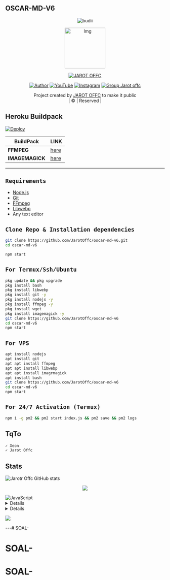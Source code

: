 ## OSCAR-MD-V6
<p align="center">

  <img src="http://readme-typing-svg.herokuapp.com?color=%230B80F7&center=true&vCenter=true&multiline=false&lines=WELCOME;My+name+is+JAROT-OFFC;IKUTIN-SOSIALMEDIA+SAYA!!;JANGAN+LUPA+JOIN+GROUP%2C++Bwang+%3A);jangan+lupa+kasih+start+!" alt="budii">

</p>
<div align="center">
  <p align="center">
<img src="https://telegra.ph/file/c6f6d447f2c76e3795a10.jpg" alt="Img" width="128" height="128"/>
</p>
 <p align="center">
<a href="#"><img title="JAROT OFFC" src="https://img.shields.io/badge/JAROT%20OFFC-red?colorA=%23ff0000&colorB=%23017e40&style=for-the-badge"></a>
</p>
  <p align="center">
<a href="https://wa.me/6285850539404"><img title="Author" src="https://img.shields.io/badge/Author-JAROT OFFC/JulieMwol?color=blue&style=for-the-badge&logo=whatsapp"></a>
<a href="https://youtube.com/channel/UCW7iXlE7TgvJMIXQck4NYBQ"><img title="YouTube" src="https://img.shields.io/badge/YouTube-Jarot Offc/JulieMwol?color=blue&style=for-the-badge&logo=Youtube"></a>
<a href="https://instagram.com/Jarotr_"><img title="Instagram" src="https://img.shields.io/badge/Instagram-Jarot Offc/JulieMwol?color=blue&style=for-the-badge&logo=Instagram"></a>
<a href="https://chat.whatsapp.com/KGuKY4wuKHS8sj6K5IHjFG"><img title="Group Jarot offc" src="https://img.shields.io/badge/Group-Jarot Offc/JulieMwol?color=blue&style=for-the-badge&logo=WhatsApp"></a>
</p>
</div>
<p align="center">
Project created by <a href="https://github.com/JarotOffc">JAROT OFFC</a> to make it public
    <br>
       | © |
        Reserved |
    <br> 
</p>

## Heroku Buildpack
[![Deploy](https://www.herokucdn.com/deploy/button.svg)](https://heroku.com/deploy?template=https://github.com/Aiinne/Aine-MD)

| BuildPack | LINK |
|--------|--------|
| **FFMPEG** |[here](https://github.com/jonathanong/heroku-buildpack-ffmpeg-latest) |
| **IMAGEMAGICK** | [here](https://github.com/DuckyTeam/heroku-buildpack-imagemagick) |

---------
## `Requirements`
* [Node.js](https://nodejs.org/en/)
* [Git](https://git-scm.com/downloads)
* [FFmpeg](https://github.com/BtbN/FFmpeg-Builds/releases/download/autobuild-2020-12-08-13-03/ffmpeg-n4.3.1-26-gca55240b8c-win64-gpl-4.3.zip)
* [Libwebp](https://developers.google.com/speed/webp/download)
* Any text editor
## `Clone Repo & Installation dependencies`
```bash
git clone https://github.com/JarotOffc/oscar-md-v6.git
cd oscar-md-v6

npm start
```
## `For Termux/Ssh/Ubuntu`
```bash
pkg update && pkg upgrade
pkg install bash
pkg install libwebp
pkg install git -y
pkg install nodejs -y 
pkg install ffmpeg -y 
pkg install wget
pkg install imagemagick -y
git clone https://github.com/JarotOffc/oscar-md-v6
cd oscar-md-v6
npm start
```
## `For VPS`
```bash
apt install nodejs 
apt install git 
apt apt install ffmpeg 
apt apt install libwebp 
apt apt install imagrmagick
apt install bash
git clone https://github.com/JarotOffc/oscar-md-v6
cd oscar-md-v6
npm start
```
## `For 24/7 Activation (Termux)`
```bash
npm i -g pm2 && pm2 start index.js && pm2 save && pm2 logs
```

## TqTo

 ```bash 
✓ Xeon
✓ Jarot Offc

```

## Stats

![Jarotr Offc GitHub stats](https://github-readme-stats.vercel.app/api?username=JarotOffc&show_icons=true&theme=radical)

<p align="center"><a href="https://github.com/Kangsad01"><img src="https://github-readme-stats.vercel.app/api/top-langs/?username=JarotOffc&theme=radical&layout=compact"></a></p>

<img alt="JavaScript" src="https://img.shields.io/badge/javascript%20-%23323330.svg?&style=for-the-badge&logo=javascript&logoColor=%23F7DF1E"/>


<details>

    <summary>&#127942 <b>GitHub Awards</b></summary><br/>

![Github Trophy](https://github-profile-trophy.vercel.app/?username=JarotOffc)

</details>

<details>

    <summary>&#127942 <b>GitHub Activity</b></summary><br/>

![Metrics](https://metrics.lecoq.io/Alpiii22?template=classic&repositories.forks=true&languages=1&languages.colors=github&languages.threshold=0%25&config.timezone=Asia%2Fpasuruan)

</details> 

![](https://visitor-badge.glitch.me/badge?page_id=Jarotr)


---# SOAL-
# SOAL-
# SOAL-
